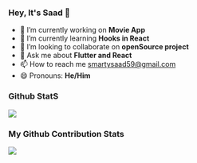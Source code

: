 ### Hey, It's Saad 👋



- 🔭 I’m currently working on **Movie App**
- 🌱 I’m currently learning **Hooks in React**
- 👯 I’m looking to collaborate on **openSource project**
- 💬 Ask me about **Flutter and React**
- 📫 How to reach me smartysaad59@gmail.com
- 😄 Pronouns: **He/Him**

### **Github StatS**

<img src="https://github-readme-stats.vercel.app/api?username=Saad575757&&show_icons=true&title_color=#ffffff&icon_color=bb2acf&text_color=daf7dc&bg_color=151515">

### **My Github Contribution Stats**

<img src="https://github-readme-streak-stats.herokuapp.com/?user=Saad575757&theme=black-ice&hide_border=true&stroke=0000&background=060A0CD0">


